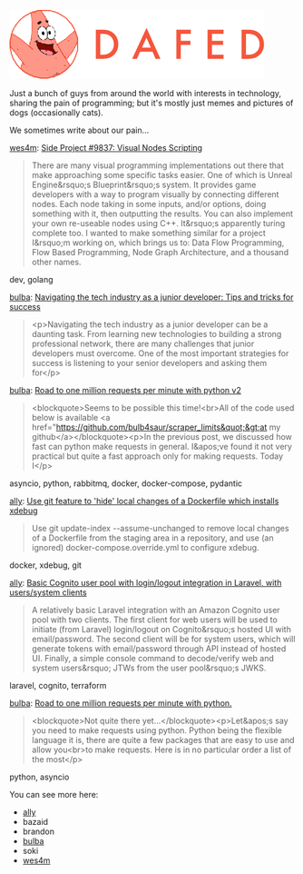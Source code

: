 ![DAFED](https://raw.githubusercontent.com/dafedteam/.github/main/profile/dafed.png)

Just a bunch of guys from around the world with interests in technology, sharing the pain of programming; but it's mostly just memes and pictures of dogs (occasionally cats).

We sometimes write about our pain...

<!-- BLOG-POST-LIST:START -->
[wes4m](https://github.com/wes4m): [Side Project #9837: Visual Nodes Scripting](https://wes4m.io/posts/ta-dataflow-programming/)
> There are many visual programming implementations out there that make approaching some specific tasks easier. One of which is Unreal Engine&amp;rsquo;s Blueprint&amp;rsquo;s system.
It provides game developers with a way to program visually by connecting different nodes. Each node taking in some inputs, and/or options, doing something with it, then outputting the results. You can also implement your own re-useable nodes using C++. It&amp;rsquo;s apparently turing complete too.
I wanted to make something similar for a project I&amp;rsquo;m working on, which brings us to: Data Flow Programming, Flow Based Programming, Node Graph Architecture, and a thousand other names.

dev, golang

[bulba](https://github.com/bulb4saur): [Navigating the tech industry as a junior developer: Tips and tricks for success](https://ebulba.dev/navigating-the-tech-industry-as-a-junior-developer-tips-and-tricks-for-success/)
> &lt;p&gt;Navigating the tech industry as a junior developer can be a daunting task. From learning new technologies to building a strong professional network, there are many challenges that junior developers must overcome. One of the most important strategies for success is listening to your senior developers and asking them for&lt;/p&gt;



[bulba](https://github.com/bulb4saur): [Road to one million requests per minute with python v2](https://ebulba.dev/road-to-one-million-requests-per-minute-with-python-v2/)
> &lt;blockquote&gt;Seems to be possible this time!&lt;br&gt;All of the code used below is available &lt;a href=&quot;https://github.com/bulb4saur/scraper_limits&quot;&gt;at my github&lt;/a&gt;&lt;/blockquote&gt;&lt;p&gt;In the previous post, we discussed how fast can python make requests in general. I&amp;apos;ve found it not very practical but quite a fast approach only for making requests. Today I&lt;/p&gt;

asyncio, python, rabbitmq, docker, docker-compose, pydantic

[ally](https://github.com/alistaircol): [Use git feature to &#39;hide&#39; local changes of a Dockerfile which installs xdebug](https://ac93.uk/articles/git-update-index-assume-unchanged-dockerfile-for-xdebug/)
> Use git update-index --assume-unchanged to remove local changes of a Dockerfile from the staging area in a repository, and use &lpar;an ignored&rpar; docker-compose.override.yml to configure xdebug.

docker, xdebug, git

[ally](https://github.com/alistaircol): [Basic Cognito user pool with login/logout integration in Laravel, with users/system clients](https://ac93.uk/articles/laravel-integration-with-amazon-cognito/)
> A relatively basic Laravel integration with an Amazon Cognito user pool with two clients. The first client for web users will be used to initiate &lpar;from Laravel&rpar; login/logout on Cognito&amp;rsquo;s hosted UI with email/password. The second client will be for system users, which will generate tokens with email/password through API instead of hosted UI. Finally, a simple console command to decode/verify web and system users&amp;rsquo; JTWs from the user pool&amp;rsquo;s JWKS.

laravel, cognito, terraform

[bulba](https://github.com/bulb4saur): [Road to one million requests per minute with python.](https://ebulba.dev/road-to-one-million-requests-per-minute-with-python/)
> &lt;blockquote&gt;Not quite there yet...&lt;/blockquote&gt;&lt;p&gt;Let&amp;apos;s say you need to make requests using python. Python being the flexible language it is, there are quite a few packages that are easy to use and allow you&lt;br&gt;to make requests. Here is in no particular order a list of the most&lt;/p&gt;

python, asyncio
<!-- BLOG-POST-LIST:END -->

You can see more here:

* [ally](https://ac93.uk)
* bazaid
* brandon
* [bulba](https://ebulba.dev)
* soki
* [wes4m](https://wes4m.io)
